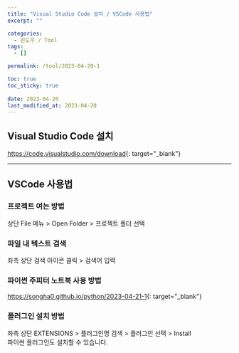 ```yaml
---
title: "Visual Studio Code 설치 / VSCode 사용법"
excerpt: ""

categories:
  - 윈도우 / Tool
tags:
  - []

permalink: /tool/2023-04-20-1

toc: true
toc_sticky: true
 
date: 2023-04-20
last_modified_at: 2023-04-20
---
```


## Visual Studio Code 설치

<https://code.visualstudio.com/download>{: target="_blank"}

---

## VSCode 사용법

### 프로젝트 여는 방법
상단 File 메뉴 > Open Folder > 프로젝트 폴더 선택

### 파일 내 텍스트 검색
좌측 상단 검색 아이콘 클릭 > 검색어 입력

### 파이썬 주피터 노트북 사용 방법
<https://songha0.github.io/python/2023-04-21-1>{: target="_blank"}

### 플러그인 설치 방법
좌측 상단 EXTENSIONS > 플러그인명 검색 > 플러그인 선택 > Install  
파이썬 플러그인도 설치할 수 있습니다.